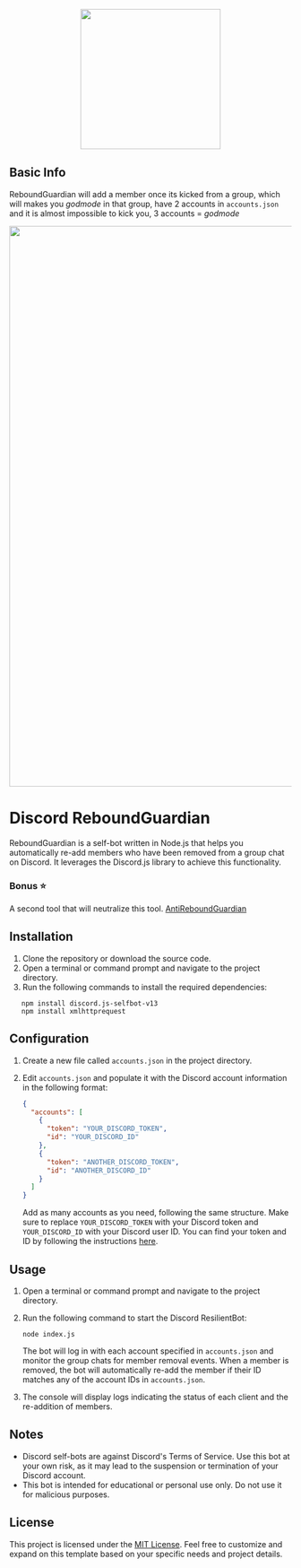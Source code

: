 
<p align="center">

<img src='https://i.ibb.co/Q9SH8yQ/loko.png' width='250'>
 </p>

## Basic Info
ReboundGuardian will add a member once its kicked from a group,
which will makes you *godmode* in that group,
have 2 accounts in `accounts.json` and it is almost impossible to kick you,
3 accounts = *godmode*
<p align="center">

<img src='https://i.ibb.co/H7GYcYL/Mega-Github-Readme.png' width='1000'>
 </p>
   
# Discord ReboundGuardian

ReboundGuardian is a self-bot written in Node.js that helps you automatically re-add members who have been removed from a group chat on Discord. 
It leverages the Discord.js library to achieve this functionality.

### Bonus ⭐
A second tool that will neutralize this tool.
[AntiReboundGuardian](https://github.com/fknMega/AntiReboundGuardian)


## Installation

1. Clone the repository or download the source code.
2. Open a terminal or command prompt and navigate to the project directory.
3. Run the following commands to install the required dependencies:
```
   npm install discord.js-selfbot-v13
   npm install xmlhttprequest
   ```

## Configuration

1. Create a new file called `accounts.json` in the project directory.
2. Edit `accounts.json` and populate it with the Discord account information in the following format:

   ```json
   {
     "accounts": [
       {
         "token": "YOUR_DISCORD_TOKEN",
         "id": "YOUR_DISCORD_ID"
       },
       {
         "token": "ANOTHER_DISCORD_TOKEN",
         "id": "ANOTHER_DISCORD_ID"
       }
     ]
   }
   ```

   Add as many accounts as you need, following the same structure. Make sure to replace `YOUR_DISCORD_TOKEN` with your Discord token and `YOUR_DISCORD_ID` with your Discord user ID. You can find your token and ID by following the instructions [here](https://www.youtube.com/watch?v=YEgFvgg7ZPI).

## Usage

1. Open a terminal or command prompt and navigate to the project directory.
2. Run the following command to start the Discord ResilientBot:

   ```
   node index.js
   ```

   The bot will log in with each account specified in `accounts.json` and monitor the group chats for member removal events. When a member is removed, the bot will automatically re-add the member if their ID matches any of the account IDs in `accounts.json`.

3. The console will display logs indicating the status of each client and the re-addition of members.

## Notes

- Discord self-bots are against Discord's Terms of Service. Use this bot at your own risk, as it may lead to the suspension or termination of your Discord account.
- This bot is intended for educational or personal use only. Do not use it for malicious purposes.

## License

This project is licensed under the [MIT License](LICENSE).
Feel free to customize and expand on this template based on your specific needs and project details.


